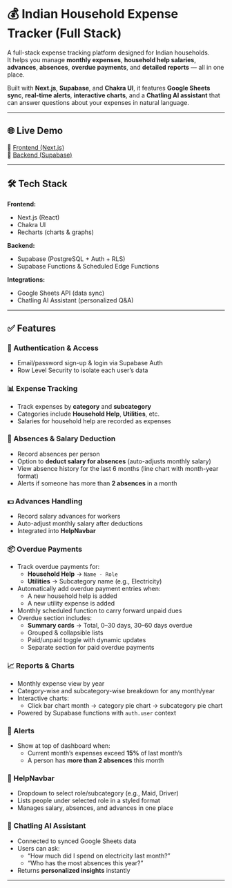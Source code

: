 # 💰 Indian Household Expense Tracker (Full Stack)

A full-stack expense tracking platform designed for Indian households.  
It helps you manage **monthly expenses**, **household help salaries**, **advances**, **absences**, **overdue payments**, and **detailed reports** — all in one place.  

Built with **Next.js**, **Supabase**, and **Chakra UI**, it features **Google Sheets sync**, **real-time alerts**, **interactive charts**, and a **Chatling AI assistant** that can answer questions about your expenses in natural language.  

---

## 🌐 Live Demo

🔗 [Frontend (Next.js)](https://your-expense-tracker.vercel.app/)  
🔗 [Backend (Supabase)](https://supabase.com)  

---

## 🛠️ Tech Stack

**Frontend:**
- Next.js (React)
- Chakra UI
- Recharts (charts & graphs)

**Backend:**
- Supabase (PostgreSQL + Auth + RLS)
- Supabase Functions & Scheduled Edge Functions

**Integrations:**
- Google Sheets API (data sync)
- Chatling AI Assistant (personalized Q&A)

---

## ✅ Features

### 👥 Authentication & Access
- Email/password sign-up & login via Supabase Auth
- Row Level Security to isolate each user’s data

### 📊 Expense Tracking
- Track expenses by **category** and **subcategory**
- Categories include **Household Help**, **Utilities**, etc.
- Salaries for household help are recorded as expenses

### 📅 Absences & Salary Deduction
- Record absences per person
- Option to **deduct salary for absences** (auto-adjusts monthly salary)
- View absence history for the last 6 months (line chart with month-year format)
- Alerts if someone has more than **2 absences** in a month

### 💵 Advances Handling
- Record salary advances for workers
- Auto-adjust monthly salary after deductions
- Integrated into **HelpNavbar**

### 📦 Overdue Payments
- Track overdue payments for:
  - **Household Help** → `Name - Role`
  - **Utilities** → Subcategory name (e.g., Electricity)
- Automatically add overdue payment entries when:
  - A new household help is added  
  - A new utility expense is added  
- Monthly scheduled function to carry forward unpaid dues
- Overdue section includes:
  - **Summary cards** → Total, 0–30 days, 30–60 days overdue
  - Grouped & collapsible lists
  - Paid/unpaid toggle with dynamic updates
  - Separate section for paid overdue payments

### 📈 Reports & Charts
- Monthly expense view by year
- Category-wise and subcategory-wise breakdown for any month/year
- Interactive charts:
  - Click bar chart month → category pie chart → subcategory pie chart
- Powered by Supabase functions with `auth.user` context

### 🚨 Alerts
- Show at top of dashboard when:
  - Current month’s expenses exceed **15%** of last month’s  
  - A person has **more than 2 absences** this month  

### 🧭 HelpNavbar
- Dropdown to select role/subcategory (e.g., Maid, Driver)
- Lists people under selected role in a styled format
- Manages salary, absences, and advances in one place

### 🤖 Chatling AI Assistant
- Connected to synced Google Sheets data
- Users can ask:
  - “How much did I spend on electricity last month?”
  - “Who has the most absences this year?”
- Returns **personalized insights** instantly

---


